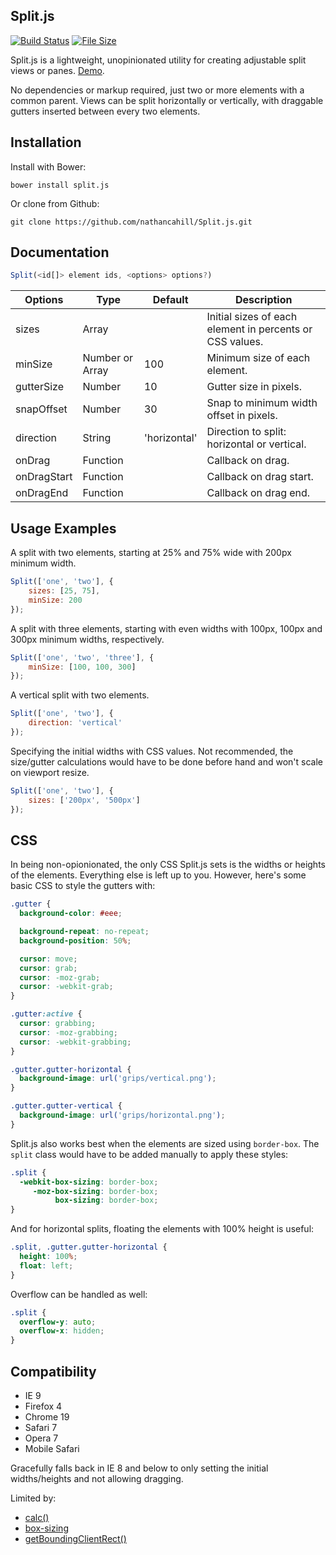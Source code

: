 ## Split.js

[![Build Status](https://travis-ci.org/nathancahill/Split.js.svg?branch=v0.4.4)](https://travis-ci.org/nathancahill/Split.js)
[![File Size](https://badge-size.herokuapp.com/nathancahill/Split.js/master/split.min.js.svg?compression=gzip&label=size)](https://raw.githubusercontent.com/nathancahill/Split.js/master/split.min.js)

Split.js is a lightweight, unopinionated utility for creating adjustable split views or panes. [Demo](http://nathancahill.github.io/Split.js/).

No dependencies or markup required, just two or more elements with a common parent. Views can be split horizontally or vertically, with draggable gutters inserted between every two elements.

## Installation

Install with Bower:

```shell
bower install split.js
```

Or clone from Github:

```shell
git clone https://github.com/nathancahill/Split.js.git
```

## Documentation

```js
Split(<id[]> element ids, <options> options?)
```

| Options | Type | Default | Description |
|---|---|---|---|
| sizes | Array | | Initial sizes of each element in percents or CSS values. |
| minSize | Number or Array | 100 | Minimum size of each element. |
| gutterSize | Number | 10 | Gutter size in pixels. |
| snapOffset | Number | 30 | Snap to minimum width offset in pixels. |
| direction | String | 'horizontal' | Direction to split: horizontal or vertical. |
| onDrag | Function | | Callback on drag. |
| onDragStart | Function | | Callback on drag start. |
| onDragEnd | Function | | Callback on drag end. |

## Usage Examples

A split with two elements, starting at 25% and 75% wide with 200px minimum width.

```js
Split(['one', 'two'], {
    sizes: [25, 75],
    minSize: 200
});
```

A split with three elements, starting with even widths with 100px, 100px and 300px minimum widths, respectively.

```js
Split(['one', 'two', 'three'], {
    minSize: [100, 100, 300]
});
```

A vertical split with two elements.

```js
Split(['one', 'two'], {
    direction: 'vertical'
});
```

Specifying the initial widths with CSS values. Not recommended, the size/gutter calculations would have to be done before hand and won't scale on viewport resize.

```js
Split(['one', 'two'], {
	sizes: ['200px', '500px']
});
```

## CSS

In being non-opionionated, the only CSS Split.js sets is the widths or heights of the elements. Everything else is left up to you. However, here's some basic CSS to style the gutters with:

```css
.gutter {
  background-color: #eee;

  background-repeat: no-repeat;
  background-position: 50%;

  cursor: move;
  cursor: grab;
  cursor: -moz-grab;
  cursor: -webkit-grab;
}

.gutter:active { 
  cursor: grabbing;
  cursor: -moz-grabbing;
  cursor: -webkit-grabbing;
}

.gutter.gutter-horizontal {
  background-image: url('grips/vertical.png');
}

.gutter.gutter-vertical {
  background-image: url('grips/horizontal.png');
}
```

Split.js also works best when the elements are sized using `border-box`. The `split` class would have to be added manually to apply these styles:

```css
.split {
  -webkit-box-sizing: border-box;
     -moz-box-sizing: border-box;
          box-sizing: border-box;
}
```

And for horizontal splits, floating the elements with 100% height is useful:

```css
.split, .gutter.gutter-horizontal {
  height: 100%;
  float: left;
}
```

Overflow can be handled as well:

```css
.split {
  overflow-y: auto;
  overflow-x: hidden;
}
```

## Compatibility

- IE 9
- Firefox 4
- Chrome 19
- Safari 7
- Opera 7
- Mobile Safari

Gracefully falls back in IE 8 and below to only setting the initial widths/heights and not allowing dragging.

Limited by:

 - [calc()](https://developer.mozilla.org/en-US/docs/Web/CSS/calc#AutoCompatibilityTable)
 - [box-sizing](https://developer.mozilla.org/en-US/docs/Web/CSS/box-sizing#AutoCompatibilityTable)
 - [getBoundingClientRect()](https://developer.mozilla.org/en-US/docs/Web/API/Element/getBoundingClientRect#AutoCompatibilityTable)
